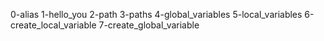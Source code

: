 0-alias
1-hello_you
2-path
3-paths
4-global_variables
5-local_variables
6-create_local_variable
7-create_global_variable